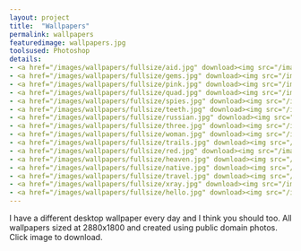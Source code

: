 ```yaml
---
layout: project
title:  "Wallpapers"
permalink: wallpapers
featuredimage: wallpapers.jpg
toolsused: Photoshop
details:
- <a href="/images/wallpapers/fullsize/aid.jpg" download><img src="/images/wallpapers/aid.jpg" class="lax"></a>
- <a href="/images/wallpapers/fullsize/gems.jpg" download><img src="/images/wallpapers/gems.jpg" class="lax"></a>
- <a href="/images/wallpapers/fullsize/pink.jpg" download><img src="/images/wallpapers/pink.jpg" class="lax"></a>
- <a href="/images/wallpapers/fullsize/quad.jpg" download><img src="/images/wallpapers/quad.jpg" class="lax"></a>
- <a href="/images/wallpapers/fullsize/spies.jpg" download><img src="/images/wallpapers/spies.jpg" class="lax"></a>
- <a href="/images/wallpapers/fullsize/teeth.jpg" download><img src="/images/wallpapers/teeth.jpg" class="lax shadow"></a>
- <a href="/images/wallpapers/fullsize/russian.jpg" download><img src="/images/wallpapers/russian.jpg" class="lax"></a>
- <a href="/images/wallpapers/fullsize/three.jpg" download><img src="/images/wallpapers/three.jpg" class="lax"></a>
- <a href="/images/wallpapers/fullsize/woman.jpg" download><img src="/images/wallpapers/woman.jpg" class="lax"></a>
- <a href="/images/wallpapers/fullsize/trails.jpg" download><img src="/images/wallpapers/trails.jpg" class="lax"></a>
- <a href="/images/wallpapers/fullsize/red.jpg" download><img src="/images/wallpapers/red.jpg" class="lax"></a>
- <a href="/images/wallpapers/fullsize/heaven.jpg" download><img src="/images/wallpapers/heaven.jpg" class="lax"></a>
- <a href="/images/wallpapers/fullsize/native.jpg" download><img src="/images/wallpapers/native.jpg" class="lax"></a>
- <a href="/images/wallpapers/fullsize/travel.jpg" download><img src="/images/wallpapers/travel.jpg" class="lax"></a>
- <a href="/images/wallpapers/fullsize/xray.jpg" download><img src="/images/wallpapers/xray.jpg" class="lax shadow"></a>
- <a href="/images/wallpapers/fullsize/hello.jpg" download><img src="/images/wallpapers/hello.jpg" class="lax"></a>
---
```

I have a different desktop wallpaper every day and I think you should too. All wallpapers sized at 2880x1800 and created using public domain photos. Click image to download. 